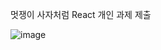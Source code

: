 멋쟁이 사자처럼 React 개인 과제 제출

![image](https://user-images.githubusercontent.com/107671084/221376316-6dc6f6a1-9ec0-4a36-9c47-1e6466e2f474.png)
